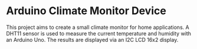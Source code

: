 # Arduino Climate Monitor Device

This project aims to create a small climate monitor for home applications. A DHT11 sensor is used to measure the current temperature and humidity with an Arduino Uno. The results are displayed via an I2C LCD 16x2 display.
